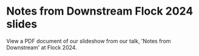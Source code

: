 # Notes from Downstream Flock 2024 slides
View a PDF document of our slideshow from our talk, 'Notes from Downstream' at Flock 2024. 

